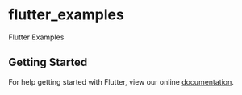 # flutter_examples

Flutter Examples

## Getting Started

For help getting started with Flutter, view our online
[documentation](https://flutter.io/).
